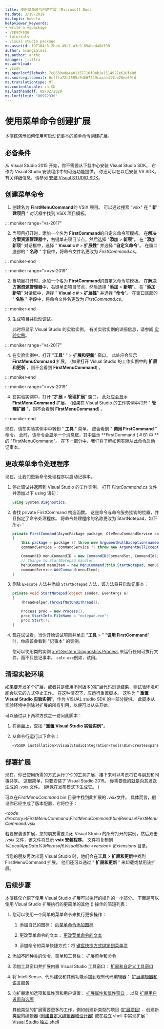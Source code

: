 ```yaml
---
title: 使用菜单命令创建扩展 |Microsoft Docs
ms.date: 3/16/2019
ms.topic: how-to
helpviewer_keywords:
- write a vspackage
- vspackage
- tutorials
- visual studio package
ms.assetid: f97104c8-2bcb-45c7-a3c9-85abeda8df98
author: acangialosi
ms.author: anthc
manager: jillfra
ms.workload:
- vssdk
ms.openlocfilehash: 7c8639ede4a01157718f0ab1a1514927e620fa8d
ms.sourcegitcommit: 6cfffa72af599a9d667249caaaa411bb28ea69fd
ms.translationtype: MT
ms.contentlocale: zh-CN
ms.lasthandoff: 09/02/2020
ms.locfileid: "86972330"
---
```

# <a name="create-an-extension-with-a-menu-command"></a>使用菜单命令创建扩展

本演练演示如何使用可启动记事本的菜单命令创建扩展。

## <a name="prerequisites"></a>必备条件

从 Visual Studio 2015 开始，你不需要从下载中心安装 Visual Studio SDK。 它作为 Visual Studio 安装程序中的可选功能提供。 你还可以在以后安装 VS SDK。 有关详细信息，请参阅 [安装 Visual STUDIO SDK](../extensibility/installing-the-visual-studio-sdk.md)。

## <a name="create-a-menu-command"></a>创建菜单命令

1. 创建名为 **FirstMenuCommand**的 VSIX 项目。 可以通过搜索 "vsix" 在 " **新建项目** " 对话框中找到 VSIX 项目模板。

::: moniker range="vs-2017"

2. 当项目打开时，添加一个名为 **FirstCommand**的自定义命令项模板。 在**解决方案资源管理器**中，右键单击项目节点，然后选择 "**添加**  >  **新项**"。 在 "**添加新项**" 对话框中，选择 " **Visual c #**  >  **扩展性**" 并选择 "**自定义命令**"。 在窗口底部的 " **名称** " 字段中，将命令文件名更改为 *FirstCommand.cs*。

::: moniker-end

::: moniker range=">=vs-2019"

2. 当项目打开时，添加一个名为 **FirstCommand**的自定义命令项模板。 在**解决方案资源管理器**中，右键单击项目节点，然后选择 "**添加**  >  **新项**"。 在 "**添加新项**" 对话框中，选择 " **Visual c #**  >  **扩展性**" 并选择 "**命令**"。 在窗口底部的 " **名称** " 字段中，将命令文件名更改为 *FirstCommand.cs*。

::: moniker-end

3. 生成项目并启动调试。

    此时将显示 Visual Studio 的实验实例。 有关实验实例的详细信息，请参阅 [实验实例](../extensibility/the-experimental-instance.md)。

::: moniker range="vs-2017"

4. 在实验实例中，打开 "**工具**" "  >  **扩展和更新**" 窗口。 此处应会显示 **FirstMenuCommand** 扩展。  (如果打开 Visual Studio 的工作实例中的 **扩展和更新** ，则不会看到 **FirstMenuCommand**) 。

::: moniker-end

::: moniker range=">=vs-2019"

4. 在实验实例中，打开 "**扩展**  >  **管理扩展**" 窗口。 此处应会显示 **FirstMenuCommand** 扩展。  (如果在 Visual Studio 的工作实例中打开 " **管理扩展** "，则不会看到 **FirstMenuCommand**) 。

::: moniker-end

现在，请在实验实例中中转到 " **工具** " 菜单。 应会看到 " **调用 FirstCommand** " 命令。 此时，该命令会显示一个消息框，其中显示 **FirstCommand ( # B1 中 **的 "FirstMenuCommand"。 在下一部分中，我们将了解如何实际从此命令启动记事本。

## <a name="change-the-menu-command-handler"></a>更改菜单命令处理程序

现在，让我们更新命令处理程序以启动记事本。

1. 停止调试并返回到 Visual Studio 的工作实例。 打开 *FirstCommand.cs* 文件并添加以下 using 语句：

    ```csharp
    using System.Diagnostics;
    ```

2. 查找 private FirstCommand 构造函数。 这是命令与命令服务挂钩的位置，并且指定了命令处理程序。 将命令处理程序的名称更改为 StartNotepad，如下所示：

    ```csharp
    private FirstCommand(AsyncPackage package, OleMenuCommandService commandService)
    {
        this.package = package ?? throw new ArgumentNullException(nameof(package));
        commandService = commandService ?? throw new ArgumentNullException(nameof(commandService));

        CommandID menuCommandID = new CommandID(CommandSet, CommandId);
        // Change to StartNotepad handler.
        MenuCommand menuItem = new MenuCommand(this.StartNotepad, menuCommandID);
        commandService.AddCommand(menuItem);
    }
    ```

3. 删除 `Execute` 方法并添加 `StartNotepad` 方法，该方法将只启动记事本：

    ```csharp
    private void StartNotepad(object sender, EventArgs e)
    {
        ThreadHelper.ThrowIfNotOnUIThread();

        Process proc = new Process();
        proc.StartInfo.FileName = "notepad.exe";
        proc.Start();
    }
    ```

4. 现在试试看。当你开始调试项目并单击 "**工具**  >  " "**调用 FirstCommand**" 时，你应该会看到 "记事本" 的实例。

    您可以使用类的实例 <xref:System.Diagnostics.Process> 来运行任何可执行文件，而不只是记事本。 `calc.exe`例如，试用。

## <a name="clean-up-the-experimental-environment"></a>清理实验环境

如果要开发多个扩展，或者只是使用不同版本的扩展代码浏览结果，则试验环境可能会以它的方式停止工作。 在这种情况下，应运行重置脚本。 这称为 " **重置 Visual Studio 实验实例**"，作为 VISUAL studio SDK 的一部分提供。 此脚本从实验环境中删除对扩展的所有引用，以便可以从头开始。

可以通过以下两种方式之一访问此脚本：

1. 在桌面上，查找 **"重置 Visual Studio 实验实例"**。

2. 从命令行运行以下命令：

    ```cmd
    <VSSDK installation>\VisualStudioIntegration\Tools\Bin\CreateExpInstance.exe /Reset /VSInstance=<version> /RootSuffix=Exp && PAUSE

    ```

## <a name="deploy-your-extension"></a>部署扩展

现在，你已使用所需的方式运行了你的工具扩展，接下来可以考虑将它与朋友和同事共享。 这很简单，只要安装了 Visual Studio 2015。 你需要做的就是向其发送生成的 *.vsix* 文件。  (确保在发布模式下生成它。 ) 

可以在*FirstMenuCommand* bin 目录中找到此扩展的 *.vsix*文件。 具体而言，假设你已经生成了版本配置，它将位于：

*\<code directory>\FirstMenuCommand\FirstMenuCommand\bin\Release\FirstMenuCommand.vsix*

若要安装该扩展，您的朋友需要关闭 Visual Studio 的所有打开的实例，然后双击 *.vsix* 文件，该文件将显示 **vsix 安装程序**。 文件将复制到 *%LocalAppData%\Microsoft\VisualStudio \<version> \Extensions* 目录。

当您的朋友再次出现 Visual Studio 时，他们会在**工具**  >  **扩展和更新**中找到 FirstMenuCommand 扩展。 他们还可以通过 " **扩展和更新** " 来卸载或禁用该扩展。

## <a name="next-steps"></a>后续步骤

本演练仅介绍了使用 Visual Studio 扩展可以执行的操作的一小部分。 下面是可以使用 Visual Studio 扩展执行的更简单的其他 () 操作的简短列表：

1. 您可以使用一个简单的菜单命令来执行更多操作：

   1. 添加自己的图标： [向菜单命令添加图标](../extensibility/adding-icons-to-menu-commands.md)

   2. 更改菜单命令的文本： [更改菜单命令的文本](../extensibility/changing-the-text-of-a-menu-command.md)

   3. 添加命令的菜单快捷方式：将 [键盘快捷方式绑定到菜单项](../extensibility/binding-keyboard-shortcuts-to-menu-items.md)

2. 添加不同种类的命令、菜单和工具栏： [扩展菜单和命令](../extensibility/extending-menus-and-commands.md)

3. 添加工具窗口并扩展内置 Visual Studio 工具窗口： [扩展和自定义工具窗口](../extensibility/extending-and-customizing-tool-windows.md)

4. 将 IntelliSense、代码建议和其他功能添加到现有代码编辑器： [扩展编辑器和语言服务](../extensibility/extending-the-editor-and-language-services.md)

5. 向扩展添加选项和属性页和用户设置： [扩展属性和属性窗口](../extensibility/extending-properties-and-the-property-window.md) ，以及 [扩展用户设置和选项](../extensibility/extending-user-settings-and-options.md)

   其他类型的扩展需要更多的工作，例如创建新类型的项目 ([扩展项目](../extensibility/extending-projects.md)) 、创建新类型的编辑器 ([创建自定义编辑器和设计器](../extensibility/creating-custom-editors-and-designers.md)) 或在独立 shell 中实现扩展： [Visual Studio 独立 shell](https://visualstudio.microsoft.com/vs/older-downloads/isolated-shell/)
